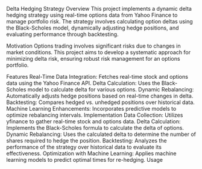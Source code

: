 Delta Hedging Strategy
Overview
This project implements a dynamic delta hedging strategy using real-time options data from Yahoo Finance to manage portfolio risk. The strategy involves calculating option deltas using the Black-Scholes model, dynamically adjusting hedge positions, and evaluating performance through backtesting.

Motivation
Options trading involves significant risks due to changes in market conditions. This project aims to develop a systematic approach for minimizing delta risk, ensuring robust risk management for an options portfolio.

Features
Real-Time Data Integration: Fetches real-time stock and options data using the Yahoo Finance API.
Delta Calculation: Uses the Black-Scholes model to calculate delta for various options.
Dynamic Rebalancing: Automatically adjusts hedge positions based on real-time changes in delta.
Backtesting: Compares hedged vs. unhedged positions over historical data.
Machine Learning Enhancements: Incorporates predictive models to optimize rebalancing intervals.
Implementation
Data Collection: Utilizes yfinance to gather real-time stock and options data.
Delta Calculation: Implements the Black-Scholes formula to calculate the delta of options.
Dynamic Rebalancing: Uses the calculated delta to determine the number of shares required to hedge the position.
Backtesting: Analyzes the performance of the strategy over historical data to evaluate its effectiveness.
Optimization with Machine Learning: Applies machine learning models to predict optimal times for re-hedging.
Usage
